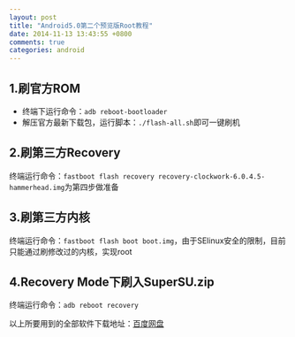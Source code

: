 ```yaml
---
layout: post
title: "Android5.0第二个预览版Root教程"
date: 2014-11-13 13:43:55 +0800
comments: true
categories: android 
---
```

## 1.刷官方ROM
 - 终端下运行命令：`adb reboot-bootloader`
 - 解压官方最新下载包，运行脚本：`./flash-all.sh`即可一键刷机
 
## 2.刷第三方Recovery
 终端运行命令：`fastboot flash recovery recovery-clockwork-6.0.4.5-hammerhead.img`为第四步做准备
 
## 3.刷第三方内核
终端运行命令：`fastboot flash boot boot.img`，由于SElinux安全的限制，目前只能通过刷修改过的内核，实现root
## 4.Recovery Mode下刷入SuperSU.zip
终端运行命令：`adb reboot recovery`

以上所要用到的全部软件下载地址：[百度网盘](http://pan.baidu.com/s/1vqkCu)
